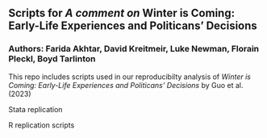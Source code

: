 ## Scripts for *A comment on* Winter is Coming: Early-Life Experiences and Politicans’ Decisions

### Authors: Farida Akhtar, David Kreitmeir, Luke Newman, Florain Pleckl, Boyd Tarlinton

This repo includes scripts used in our reproducibilty analysis of *Winter is 
Coming: Early-Life Experiences and Politicans’ Decisions* by Guo et al. (2023)

Stata replication 

R replication scripts 
